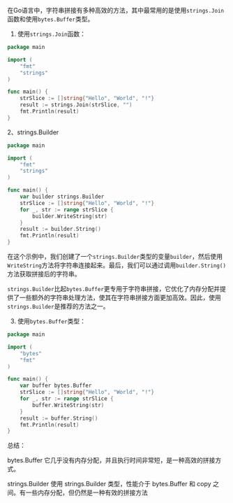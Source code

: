 在Go语言中，字符串拼接有多种高效的方法，其中最常用的是使用`strings.Join`函数和使用`bytes.Buffer`类型。

1. 使用`strings.Join`函数：
```go
package main

import (
	"fmt"
	"strings"
)

func main() {
	strSlice := []string{"Hello", "World", "!"}
	result := strings.Join(strSlice, "")
	fmt.Println(result)
}
```
2、strings.Builder

```go
package main

import (
	"fmt"
	"strings"
)

func main() {
	var builder strings.Builder
	strSlice := []string{"Hello", "World", "!"}
	for _, str := range strSlice {
		builder.WriteString(str)
	}
	result := builder.String()
	fmt.Println(result)
}
```

在这个示例中，我们创建了一个`strings.Builder`类型的变量`builder`，然后使用`WriteString`方法将字符串连接起来。最后，我们可以通过调用`builder.String()`方法获取拼接后的字符串。

`strings.Builder`比起`bytes.Buffer`更专用于字符串拼接，它优化了内存分配并提供了一些额外的字符串处理方法，使其在字符串拼接方面更加高效。因此，使用`strings.Builder`是推荐的方法之一。


3. 使用`bytes.Buffer`类型：
```go
package main

import (
	"bytes"
	"fmt"
)

func main() {
	var buffer bytes.Buffer
	strSlice := []string{"Hello", "World", "!"}
	for _, str := range strSlice {
		buffer.WriteString(str)
	}
	result := buffer.String()
	fmt.Println(result)
}
```

总结：

bytes.Buffer
它几乎没有内存分配，并且执行时间非常短，是一种高效的拼接方式。

strings.Builder
使用 strings.Builder 类型，性能介于 bytes.Buffer 和 copy 之间。有一些内存分配，但仍然是一种有效的拼接方法

